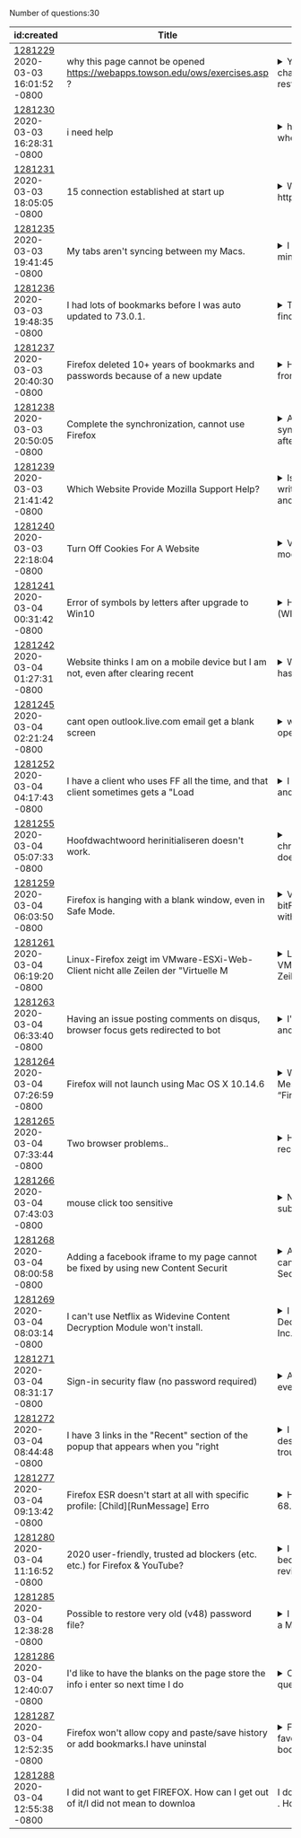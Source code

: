 Number of questions:30

| id:created | Title | Content | Tags |
| --- | --- | --- | --- |
| [1281229](https://support.mozilla.org/questions/1281229)<br>2020-03-03 16:01:52 -0800 | why this page cannot be opened https://webapps.towson.edu/ows/exercises.asp ? |<details><summary>You said in many articles if no proxy change to no proxy and I changed then rest</summary>arting it ,Nothing else to do through network setting  except the above, so the problem is in your part not us the users. I have read the dialogue said Firefox is not trusted the page    I think if ...</details> | [firefox-730](https://support.mozilla.org/en-US/questions/firefox?tagged=firefox-730);[websites](https://support.mozilla.org/en-US/questions/firefox?tagged=websites);[desktop](https://support.mozilla.org/en-US/questions/firefox?tagged=desktop);[windows-7](https://support.mozilla.org/en-US/questions/firefox?tagged=windows-7);|
| [1281230](https://support.mozilla.org/questions/1281230)<br>2020-03-03 16:28:31 -0800 | i need help |<details><summary>hey there im new to this browseroddly when i open the browser it will not rememb</summary>er my saved data / logged in on the site i changed the setting on the browser nothing changed autofill is working but i have to login every single time that when i open a site pls help</details> | [firefox-730](https://support.mozilla.org/en-US/questions/firefox?tagged=firefox-730);[other](https://support.mozilla.org/en-US/questions/firefox?tagged=other);[desktop](https://support.mozilla.org/en-US/questions/firefox?tagged=desktop);[windows-10](https://support.mozilla.org/en-US/questions/firefox?tagged=windows-10);|
| [1281231](https://support.mozilla.org/questions/1281231)<br>2020-03-03 18:05:05 -0800 | 15 connection established at start up |<details><summary>When I start Firefox it makes upto 15 https:// connections to cloudfront.net  an</summary>d something else.I altered the about:config and did this as shown in another post, but to no availbrowser.selfsupport.url. double-click it and change its value to a blank stringHere is a sreen gra...</details> | [firefox-740](https://support.mozilla.org/en-US/questions/firefox?tagged=firefox-740);[beta](https://support.mozilla.org/en-US/questions/firefox?tagged=beta);[desktop](https://support.mozilla.org/en-US/questions/firefox?tagged=desktop);[fix-problems](https://support.mozilla.org/en-US/questions/firefox?tagged=fix-problems);[windows-7](https://support.mozilla.org/en-US/questions/firefox?tagged=windows-7);|
| [1281235](https://support.mozilla.org/questions/1281235)<br>2020-03-03 19:41:45 -0800 | My tabs aren't syncing between my Macs. |<details><summary>I have turned on Syncing on two Macs of mine, and I have checked Tabs to be sync</summary>ed, but the tabs are not syncing, although everything else I have checked to sync are syncing properly. What am I doing wrong? I'm using FF 73.0.1.</details> | [firefox-730](https://support.mozilla.org/en-US/questions/firefox?tagged=firefox-730);[sync](https://support.mozilla.org/en-US/questions/firefox?tagged=sync);[desktop](https://support.mozilla.org/en-US/questions/firefox?tagged=desktop);[mac-os](https://support.mozilla.org/en-US/questions/firefox?tagged=mac-os);|
| [1281236](https://support.mozilla.org/questions/1281236)<br>2020-03-03 19:48:35 -0800 | I had lots of bookmarks before I was auto updated to 73.0.1. |<details><summary>They are in a different format and I can't find what I want.  I've had FF for a </summary>number of years and this is my first call with a problem.</details> | [bookmarks](https://support.mozilla.org/en-US/questions/firefox?tagged=bookmarks);[firefox-730](https://support.mozilla.org/en-US/questions/firefox?tagged=firefox-730);[desktop](https://support.mozilla.org/en-US/questions/firefox?tagged=desktop);[windows-7](https://support.mozilla.org/en-US/questions/firefox?tagged=windows-7);[needsinfo](https://support.mozilla.org/en-US/questions/firefox?tagged=needsinfo);|
| [1281237](https://support.mozilla.org/questions/1281237)<br>2020-03-03 20:40:30 -0800 | Firefox deleted 10+ years of bookmarks and passwords because of a new update |<details><summary>Hello, as in my title, all of my bookmarks from the last 10+ years have been del</summary>eted with this weird profiles update that happened. It told me to create a profile, I did, and then it took me to a browser that had none of my bookmarks or toolbar and had nothing in the backups at a...</details> | [other](https://support.mozilla.org/en-US/questions/firefox?tagged=other);[desktop](https://support.mozilla.org/en-US/questions/firefox?tagged=desktop);|
| [1281238](https://support.mozilla.org/questions/1281238)<br>2020-03-03 20:50:05 -0800 | Complete the synchronization, cannot use Firefox |<details><summary>After downloading, require synchronization, and then on the phone after the sync</summary>hronization, or cannot use Firefox</details> | [download-and-install_1](https://support.mozilla.org/en-US/questions/firefox?tagged=download-and-install_1);[firefox-730](https://support.mozilla.org/en-US/questions/firefox?tagged=firefox-730);[desktop](https://support.mozilla.org/en-US/questions/firefox?tagged=desktop);[windows-7](https://support.mozilla.org/en-US/questions/firefox?tagged=windows-7);[needsinfo](https://support.mozilla.org/en-US/questions/firefox?tagged=needsinfo);|
| [1281239](https://support.mozilla.org/questions/1281239)<br>2020-03-03 21:41:42 -0800 | Which Website Provide Mozilla Support Help? |<details><summary>Is The GetHuman website provide de write Mozilla support help for our issues?and</summary> a Other Website is true for getting Support help. such as, " https://www.getlisting.org/ "</details> | [privacy-and-security_1](https://support.mozilla.org/en-US/questions/firefox?tagged=privacy-and-security_1);[desktop](https://support.mozilla.org/en-US/questions/firefox?tagged=desktop);[windows-10](https://support.mozilla.org/en-US/questions/firefox?tagged=windows-10);|
| [1281240](https://support.mozilla.org/questions/1281240)<br>2020-03-03 22:18:04 -0800 | Turn Off Cookies For A Website |<details><summary>Version: 73.0.1I am in Private Browsing mode and prefer to stay that way. The de</summary>fault 'Standard Enhanced Tracking Protection' option is on.I have access to all websites except one, the Value Village club member page.A pop-up appears on the bottom of the webpage to the effect o...</details> | [firefox-730](https://support.mozilla.org/en-US/questions/firefox?tagged=firefox-730);[cookies](https://support.mozilla.org/en-US/questions/firefox?tagged=cookies);[desktop](https://support.mozilla.org/en-US/questions/firefox?tagged=desktop);[windows-7](https://support.mozilla.org/en-US/questions/firefox?tagged=windows-7);|
| [1281241](https://support.mozilla.org/questions/1281241)<br>2020-03-04 00:31:42 -0800 | Error of symbols by letters after upgrade to Win10 |<details><summary>Hello guys.After upgrading to Windos10 (WIN7 -> Win10) with Firefox 72.0.2 (64Bi</summary>ts), I get symbols in accented letters. I attach an example.You know what causes this error?</details> | [firefox-680](https://support.mozilla.org/en-US/questions/firefox?tagged=firefox-680);[desktop](https://support.mozilla.org/en-US/questions/firefox?tagged=desktop);[fix-problems](https://support.mozilla.org/en-US/questions/firefox?tagged=fix-problems);[windows-10](https://support.mozilla.org/en-US/questions/firefox?tagged=windows-10);|
| [1281242](https://support.mozilla.org/questions/1281242)<br>2020-03-04 01:27:31 -0800 | Website thinks I am on a mobile device but I am not, even after clearing recent  |<details><summary>When I log on to a specific website that has a mobile version, it gets automatic</summary>ally on that version. It's been doing that for a few days. I thought it was the website malfunctioning, but it's not. It's Firefox. I reset the cookies and recent history to no avail.</details> | [firefox-730](https://support.mozilla.org/en-US/questions/firefox?tagged=firefox-730);[websites](https://support.mozilla.org/en-US/questions/firefox?tagged=websites);[desktop](https://support.mozilla.org/en-US/questions/firefox?tagged=desktop);[windows-10](https://support.mozilla.org/en-US/questions/firefox?tagged=windows-10);|
| [1281245](https://support.mozilla.org/questions/1281245)<br>2020-03-04 02:21:24 -0800 | cant open outlook.live.com email get a blank screen |<details><summary>when trying to open an outlook email it opens but all i get is a blank screen as</summary> the screen hangs with "https://outlook.live.com/mail/0/deeplink?version=2020022303.15&popoutv2=1&leanbootstrap=1"</details> | [firefox-730](https://support.mozilla.org/en-US/questions/firefox?tagged=firefox-730);[other](https://support.mozilla.org/en-US/questions/firefox?tagged=other);[desktop](https://support.mozilla.org/en-US/questions/firefox?tagged=desktop);[windows-10](https://support.mozilla.org/en-US/questions/firefox?tagged=windows-10);|
| [1281252](https://support.mozilla.org/questions/1281252)<br>2020-03-04 04:17:43 -0800 | I have a client who uses FF all the time, and that client sometimes gets a "Load |<details><summary>I have a client who uses FF all the time, and that client sometimes gets a "Load</summary>ing document..." message.  At other workstations, this message does not appear.  The desired operation is click on link and file (tiff) opens.</details> | [firefox-730](https://support.mozilla.org/en-US/questions/firefox?tagged=firefox-730);[other](https://support.mozilla.org/en-US/questions/firefox?tagged=other);[desktop](https://support.mozilla.org/en-US/questions/firefox?tagged=desktop);[windows-10](https://support.mozilla.org/en-US/questions/firefox?tagged=windows-10);|
| [1281255](https://support.mozilla.org/questions/1281255)<br>2020-03-04 05:07:33 -0800 | Hoofdwachtwoord herinitialiseren doesn't work. |<details><summary>chrome://pippki/content/resetpassword.xul doesn't lead to the button 'Re-inizial</summary>ize'.How can I delete the main password when I can't remember it.</details> | [privacy-and-security_1](https://support.mozilla.org/en-US/questions/firefox?tagged=privacy-and-security_1);[firefox-730](https://support.mozilla.org/en-US/questions/firefox?tagged=firefox-730);[desktop](https://support.mozilla.org/en-US/questions/firefox?tagged=desktop);|
| [1281259](https://support.mozilla.org/questions/1281259)<br>2020-03-04 06:03:50 -0800 | Firefox is hanging with a blank window, even in Safe Mode. |<details><summary>Version 73.0.1 (x86 en-US), 32-bitFirefox has been very uncooperative with me la</summary>tely.  When I start it, all I get is a blank white window that never changes.  This happens even if I start it in Safe Mode (holding Shift when launching).  I've tried uninstalling and, doing a full ...</details> | [desktop](https://support.mozilla.org/en-US/questions/firefox?tagged=desktop);[fix-problems](https://support.mozilla.org/en-US/questions/firefox?tagged=fix-problems);[windows-7](https://support.mozilla.org/en-US/questions/firefox?tagged=windows-7);|
| [1281261](https://support.mozilla.org/questions/1281261)<br>2020-03-04 06:19:20 -0800 | Linux-Firefox zeigt im VMware-ESXi-Web-Client nicht alle Zeilen der "Virtuelle M |<details><summary>Linux-Firefox (73.0.1 / 64bit) zeigt im VMware-ESXi-Web-Client nicht alle Zeilen</summary> der "Virtuelle Maschinen Ansicht" - Im Windows-Firefox (73.0.1 / 64bit) schon!zB Es werden bei 5 VM's nur 4 Zeilen ("Elemente") angezeigt und man kann die Box auch nicht größer/kleiner ziehen oder s...</details> | [firefox-730](https://support.mozilla.org/en-US/questions/firefox?tagged=firefox-730);[firefox-7301](https://support.mozilla.org/en-US/questions/firefox?tagged=firefox-7301);[desktop](https://support.mozilla.org/en-US/questions/firefox?tagged=desktop);[fix-problems](https://support.mozilla.org/en-US/questions/firefox?tagged=fix-problems);|
| [1281263](https://support.mozilla.org/questions/1281263)<br>2020-03-04 06:33:40 -0800 | Having an issue posting comments on disqus, browser focus gets redirected to bot |<details><summary>I'm running the latest version of Firefox and when I post a comment on disqus ba</summary>sed comment section on breitbart.com my comment gets posted at the location where it should go, but the page automatically scrolls down to the bottom of the page, and then I have to manually scroll ba...</details> | [firefox-730](https://support.mozilla.org/en-US/questions/firefox?tagged=firefox-730);[firefox-7301](https://support.mozilla.org/en-US/questions/firefox?tagged=firefox-7301);[desktop](https://support.mozilla.org/en-US/questions/firefox?tagged=desktop);[fix-problems](https://support.mozilla.org/en-US/questions/firefox?tagged=fix-problems);[windows-10](https://support.mozilla.org/en-US/questions/firefox?tagged=windows-10);|
| [1281264](https://support.mozilla.org/questions/1281264)<br>2020-03-04 07:26:59 -0800 | Firefox will not launch using Mac OS X 10.14.6 |<details><summary>When Firefox is launched, a Finder Message reads: "The application “Firefox.app”</summary> can’t be opened." After problems with Firefox (possibly related to Kaspersky Internet Security software), I finally resorted to: a) uninstalling and deleting all Kaspersky software (which had no effe...</details> | [download-and-install_1](https://support.mozilla.org/en-US/questions/firefox?tagged=download-and-install_1);[firefox-730](https://support.mozilla.org/en-US/questions/firefox?tagged=firefox-730);[firefox-7301](https://support.mozilla.org/en-US/questions/firefox?tagged=firefox-7301);[desktop](https://support.mozilla.org/en-US/questions/firefox?tagged=desktop);|
| [1281265](https://support.mozilla.org/questions/1281265)<br>2020-03-04 07:33:44 -0800 | Two browser problems.. |<details><summary>HI..I'm running Xubuntu 18.04.4 LTS & recently switched from waterfox to Firefox</summary> 73.0.1. I have been bugged by two problems that I haven't been able to fix myself & was hoping that someone here could possibly help.[ Problem_1. Sync has stopped working.... ]Whenever I open the ...</details> | [firefox-730](https://support.mozilla.org/en-US/questions/firefox?tagged=firefox-730);[firefox-7301](https://support.mozilla.org/en-US/questions/firefox?tagged=firefox-7301);[desktop](https://support.mozilla.org/en-US/questions/firefox?tagged=desktop);[sync](https://support.mozilla.org/en-US/questions/firefox?tagged=sync);|
| [1281266](https://support.mozilla.org/questions/1281266)<br>2020-03-04 07:43:03 -0800 | mouse click too sensitive |<details><summary>No mater how gently I click on an eMail subject line to view an eMail, it opens </summary>the eMail in a new tab, how can I desensitize my mouse so I can view the eMail in the reading pane?</details> | [tips](https://support.mozilla.org/en-US/questions/firefox?tagged=tips);[desktop](https://support.mozilla.org/en-US/questions/firefox?tagged=desktop);[windows-7](https://support.mozilla.org/en-US/questions/firefox?tagged=windows-7);|
| [1281268](https://support.mozilla.org/questions/1281268)<br>2020-03-04 08:00:58 -0800 | Adding a facebook iframe to my page cannot be fixed by using new Content Securit |<details><summary>Adding a Facebook iframe to my page cannot be fixed by using new Content Securit</summary>y Protocol language, how do I get it to show up on my site? I have tried to use all the different ways on the CSP language to label the source of the Facebook embed such as frame-ancestors or frame-sr...</details> | [firefox-730](https://support.mozilla.org/en-US/questions/firefox?tagged=firefox-730);[websites](https://support.mozilla.org/en-US/questions/firefox?tagged=websites);[desktop](https://support.mozilla.org/en-US/questions/firefox?tagged=desktop);[windows-81](https://support.mozilla.org/en-US/questions/firefox?tagged=windows-81);|
| [1281269](https://support.mozilla.org/questions/1281269)<br>2020-03-04 08:03:14 -0800 | I can't use Netflix as Widevine Content Decryption Module won't install. |<details><summary>I get the message "Widevine Content Decryption Module provided by Google Inc. wi</summary>ll be installed shortly."I do not have a custom hosts file or any Antivirus enabled</details> | [firefox-730](https://support.mozilla.org/en-US/questions/firefox?tagged=firefox-730);[customize](https://support.mozilla.org/en-US/questions/firefox?tagged=customize);[desktop](https://support.mozilla.org/en-US/questions/firefox?tagged=desktop);[windows-10](https://support.mozilla.org/en-US/questions/firefox?tagged=windows-10);|
| [1281271](https://support.mozilla.org/questions/1281271)<br>2020-03-04 08:31:17 -0800 | Sign-in security flaw (no password required) |<details><summary>Astonishingly, Firefox Accounts, and everything behind them, do not require any </summary>password for sign-in/log-in.  That is, I created a PW and logged in once.  But no matter how many times I sign out, Mozilla's systems lets me back in with just a user name and no PW required.  This ut...</details> | [firefox-730](https://support.mozilla.org/en-US/questions/firefox?tagged=firefox-730);[other](https://support.mozilla.org/en-US/questions/firefox?tagged=other);[desktop](https://support.mozilla.org/en-US/questions/firefox?tagged=desktop);[mac-os](https://support.mozilla.org/en-US/questions/firefox?tagged=mac-os);|
| [1281272](https://support.mozilla.org/questions/1281272)<br>2020-03-04 08:44:48 -0800 | I have 3 links in the "Recent" section of the popup that appears when you "right |<details><summary>I do not know the correct terms to describe the part of Firefox I am having trou</summary>ble with.  These three links were originally saved on my desktop.  I deleted them when I no longer needed them.  When I attempt to remove them, nothing happens.  If I try to open them, I  receive an e...</details> | [firefox-730](https://support.mozilla.org/en-US/questions/firefox?tagged=firefox-730);[firefox-7301](https://support.mozilla.org/en-US/questions/firefox?tagged=firefox-7301);[customize](https://support.mozilla.org/en-US/questions/firefox?tagged=customize);[desktop](https://support.mozilla.org/en-US/questions/firefox?tagged=desktop);[windows-10](https://support.mozilla.org/en-US/questions/firefox?tagged=windows-10);|
| [1281277](https://support.mozilla.org/questions/1281277)<br>2020-03-04 09:13:42 -0800 | Firefox ESR doesn't start at all with specific profile: [Child][RunMessage] Erro |<details><summary>Hello!  I am running firefox-esr version 68.5.0esr-1+b1 (from Debian testing) wi</summary>th a bunch of extensions (ublock origin, multi containers, suspend tab, open in browser, all in one sidebar, etc).  Yesterday, I was suddenly unable to start firefox.  I can see the profile manager an...</details> | [desktop](https://support.mozilla.org/en-US/questions/firefox?tagged=desktop);[fix-problems](https://support.mozilla.org/en-US/questions/firefox?tagged=fix-problems);|
| [1281280](https://support.mozilla.org/questions/1281280)<br>2020-03-04 11:16:52 -0800 | 2020 user-friendly, trusted ad blockers (etc. etc.) for Firefox & YouTube? |<details><summary>I added UBlock-Origin  in Add-Ons, because I saw it recommended by several revie</summary>w sites. I hope that was as good a choice as Ghostery which was also recommended? Though it seemed like Ghostery might have a learning curve.Secondly, I'd appreciate a recommendation for the best You...</details> | [firefox-730](https://support.mozilla.org/en-US/questions/firefox?tagged=firefox-730);[other](https://support.mozilla.org/en-US/questions/firefox?tagged=other);[desktop](https://support.mozilla.org/en-US/questions/firefox?tagged=desktop);[windows-10](https://support.mozilla.org/en-US/questions/firefox?tagged=windows-10);|
| [1281285](https://support.mozilla.org/questions/1281285)<br>2020-03-04 12:38:28 -0800 | Possible to restore very old (v48) password file? |<details><summary>I purchased a new iMac after 9 years on a MacBook running the last installable v</summary>ersion of Firefox: v48. Passwords were not migrated, so have all been lost.  All help topics address *.json topics in Profiles.  But the old version only has directoryLinks.json and frequencyCap.json ...</details> | [download-and-install_1](https://support.mozilla.org/en-US/questions/firefox?tagged=download-and-install_1);[desktop](https://support.mozilla.org/en-US/questions/firefox?tagged=desktop);|
| [1281286](https://support.mozilla.org/questions/1281286)<br>2020-03-04 12:40:07 -0800 | I'd like to have the blanks on the page store the info i enter so next time I do |<details><summary>Ok, I feel a little funny asking this simple question! Information Blanks used t</summary>o store the info I had previously typed in, and after an update/reinstall those blanks are now not storing my info. For example, I do Genealogy Research and the Names, Dates and Locations, I typed in ...</details> | [firefox-730](https://support.mozilla.org/en-US/questions/firefox?tagged=firefox-730);[firefox-7301](https://support.mozilla.org/en-US/questions/firefox?tagged=firefox-7301);[customize](https://support.mozilla.org/en-US/questions/firefox?tagged=customize);[desktop](https://support.mozilla.org/en-US/questions/firefox?tagged=desktop);[windows-10](https://support.mozilla.org/en-US/questions/firefox?tagged=windows-10);|
| [1281287](https://support.mozilla.org/questions/1281287)<br>2020-03-04 12:52:35 -0800 | Firefox won't allow copy and paste/save history or add bookmarks.I have uninstal |<details><summary>Firefox stopped saving history or favourite places.Won't allow pages to be bookm</summary>arked.Won't copy any text to be pasted elsewhereI have uninstalled and reinstalled but the problem persists.The problem is unique to Firefox other browers function as normal</details> | [firefox-730](https://support.mozilla.org/en-US/questions/firefox?tagged=firefox-730);[customize](https://support.mozilla.org/en-US/questions/firefox?tagged=customize);[desktop](https://support.mozilla.org/en-US/questions/firefox?tagged=desktop);[windows-81](https://support.mozilla.org/en-US/questions/firefox?tagged=windows-81);|
| [1281288](https://support.mozilla.org/questions/1281288)<br>2020-03-04 12:55:38 -0800 | I did not want to get FIREFOX. How can I get out of it/I did not mean to downloa | I downloaded FIREFOX and did not mean to . How can I stop this ? | [other](https://support.mozilla.org/en-US/questions/firefox?tagged=other);[desktop](https://support.mozilla.org/en-US/questions/firefox?tagged=desktop);|
